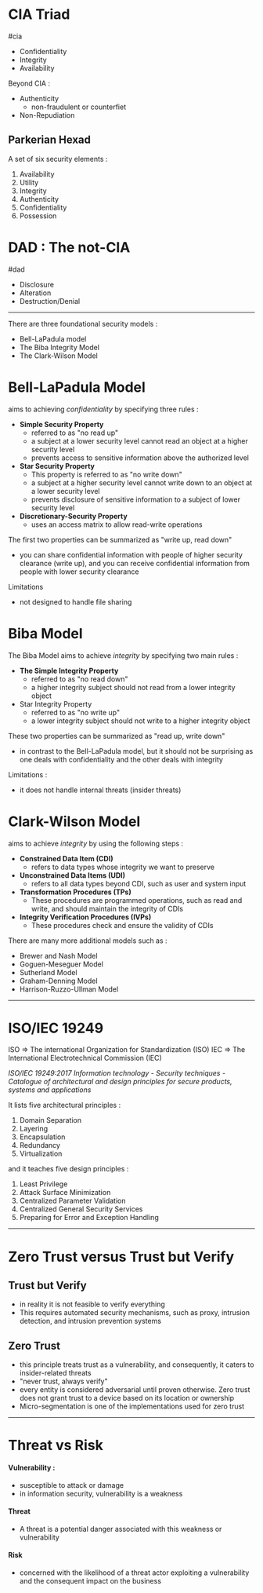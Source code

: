 # CIA Triad
#cia 
- Confidentiality
- Integrity
- Availability

Beyond CIA :
- Authenticity
	- non-fraudulent or counterfiet
- Non-Repudiation

## Parkerian Hexad
A set of six security elements : 
1. Availability
2. Utility
3. Integrity
4. Authenticity
5. Confidentiality
6. Possession

# DAD : The not-CIA 
#dad
- Disclosure
- Alteration
- Destruction/Denial

---

There are three foundational security models : 
- Bell-LaPadula model
- The Biba Integrity Model
- The Clark-Wilson Model

# Bell-LaPadula Model
aims to achieving *confidentiality* by specifying three rules : 
- **Simple Security Property**
	- referred to as "no read up"
	- a subject at a lower security level cannot read an object at a higher security level
	- prevents access to sensitive information above the authorized level
- **Star Security Property**
	- This property is referred to as "no write down"
	- a subject at a higher security level cannot write down to an object at a lower security level 
	- prevents disclosure of sensitive information to a subject of lower security level
- **Discretionary-Security Property**
	- uses an access matrix to allow read-write operations 

The first two properties can be summarized as "write up, read down"
- you can share confidential information with people of higher security clearance (write up), and you can receive confidential information from people with lower security clearance 

Limitations
- not designed to handle file sharing 

# Biba Model
The Biba Model aims to achieve *integrity* by specifying two main rules : 
- **The Simple Integrity Property**
	- referred to as "no read down"
	- a higher integrity subject should not read from a lower integrity object 
- Star Integrity Property
	- referred to as "no write up"
	- a lower integrity subject should not write to a higher integrity object 

These two properties can be summarized as "read up, write down"
- in contrast to the Bell-LaPadula model, but it should not be surprising as one deals with confidentiality and the other deals with integrity 

Limitations :
- it does not handle internal threats (insider threats)

# Clark-Wilson Model
aims to achieve *integrity* by using the following steps : 
- **Constrained Data Item (CDI)**
	- refers to data types whose integrity we want to preserve 
- **Unconstrained Data Items (UDI)**
	- refers to all data types beyond CDI, such as user and system input
- **Transformation Procedures (TPs)**
	- These procedures are programmed operations, such as read and write, and should maintain the integrity of CDIs
- **Integrity Verification Procedures (IVPs)**
	- These procedures check and ensure the validity of CDIs


There are many more additional models such as : 
- Brewer and Nash Model
- Goguen-Meseguer Model
- Sutherland Model
- Graham-Denning Model
- Harrison-Ruzzo-Ullman Model

---

# ISO/IEC 19249
ISO => The international Organization for Standardization (ISO)
IEC => The International Electrotechnical Commission (IEC)

*ISO/IEC 19249:2017 Information technology - Security techniques - Catalogue of architectural and design principles for secure products, systems and applications*

It lists five architectural principles : 
1. Domain Separation
2. Layering
3. Encapsulation
4. Redundancy
5. Virtualization

and it teaches five design principles :
1. Least Privilege
2. Attack Surface Minimization
3. Centralized Parameter Validation
4. Centralized General Security Services
5. Preparing for Error and Exception Handling

---

# Zero Trust versus Trust but Verify

## Trust but Verify
- in reality it is not feasible to verify everything
- This requires automated security mechanisms, such as proxy, intrusion detection, and intrusion prevention systems

## Zero Trust
- this principle treats trust as a vulnerability, and consequently, it caters to insider-related threats
- "never trust, always verify" 
- every entity is considered adversarial until proven otherwise. Zero trust does not grant trust to a device based on its location or ownership
- Micro-segmentation is one of the implementations used for zero trust

---

# Threat vs Risk
#### Vulnerability : 
- susceptible to attack or damage 
- in information security, vulnerability is a weakness 

#### Threat
- A threat is a potential danger associated with this weakness or vulnerability 

#### Risk
- concerned with the likelihood of a threat actor exploiting a vulnerability and the consequent impact on the business 